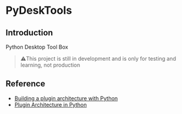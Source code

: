 # PyDeskTools

## Introduction

Python Desktop Tool Box

> ⚠️This project is still in development and is only for testing and learning, not production


## Reference

- [Building a plugin architecture with Python](https://mwax911.medium.com/building-a-plugin-architecture-with-python-7b4ab39ad4fc)
- [Plugin Architecture in Python](https://dev.to/charlesw001/plugin-architecture-in-python-jla)